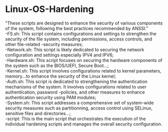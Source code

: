 # Linux-OS-Hardening
"These scripts are designed to enhance the security of various components of the system, following the best practices recommended by ANSSI."  
-FS.sh: This script contains configurations and settings to strengthen the security of the file system, including permissions, access controls, and other file-related -security measures;  
-Network.sh: This script is likely dedicated to securing the network configuration and settings especially IPV4 and IPV6;  
-Hardware.sh: This script  focuses on securing the hardware components of the system such as the BIOS/UEFI, Secure Boot...;  
-Kernel.sh: This script involves configurations related to kernel parameters, memory...to enhance the security of the Linux kernel;  
-Auth.sh: This script is  dedicated to strengthening the authentication mechanisms of the system. It involves configurations related to user authentication, password -policies, and other measures to enhance authentication security using PAM modules;  
-System.sh: This script addresses a comprehensive set of system-wide security measures such as partitionning, access control using SELinux, sensitive files and directories...;  
-script: This is the main script that orchestrates the execution of the individual hardening scripts and manages the overall security configuration.  
